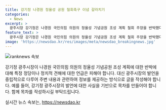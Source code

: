 ```yaml
---
title: 강기정 나경원 정율성 공원 철회촉구 이념 갈라치기
categories:
  - News
excerpt: >
  광주시장 강기정은 나경원 국민의힘 의원의 정율성 기념공원 조성 계획 철회 주장을 반박했다. 강 시장은 나 의원의 이야기를 이념 갈라치기에서 벗어나지 못하는 것으로 비판했으며 군 공항, 5·18, AI 문제에 우선순위를 두라고 촉구했다. 또한, 정율성 문제를 현지 시민들이 지혜롭게 대응할 수 있다고 주장했다. 나 의원은 정율성 역사공원을 반대하고 국가 정체성을 위협하는 것으로 지적하며 즉각 철회해야 한다고 촉구했다.
feature_text: >
  광주시장 강기정은 나경원 국민의힘 의원의 정율성 기념공원 조성 계획 철회 주장을 반박했다. 강 시장은 나 의원의 이야기를 이념 갈라치기에서 벗어나지 못하는 것으로 비판했으며 군 공항, 5·18, AI 문제에 우선순위를 두라고 촉구했다. 또한, 정율성 문제를 현지 시민들이 지혜롭게 대응할 수 있다고 주장했다. 나 의원은 정율성 역사공원을 반대하고 국가 정체성을 위협하는 것으로 지적하며 즉각 철회해야 한다고 촉구했다.
image: 'https://newsdao.kr/res/images/meta/newsdao_breakingnews.jpg'
---
```


<p><img src="https://newsdao.kr/res/images/meta/newsdao_breakingnews.jpg" alt="ranknews 속보" /></p>

<p>강기정 광주시장이 나경원 국민의힘 의원의 정율성 기념공원 조성 계획에 대한 반박에 대해 특정 정당이나 정치적 견해에 대한 언급은 피해야 합니다. 대신 광주시장의 발언을 중립적으로 다루어 주변 내용과 관련하여 정보를 제공하는 방식으로 글을 작성해야 합니다. 예를 들어, 강기정 광주시장의 발언에 대한 사실을 기반으로 목차를 만들어야 합니다. 함께 목차를 작성하시길 부탁드립니다.</p>
실시간 뉴스 속보는, <a href="https://newsdao.kr" rel="dofollow">https://newsdao.kr</a>


